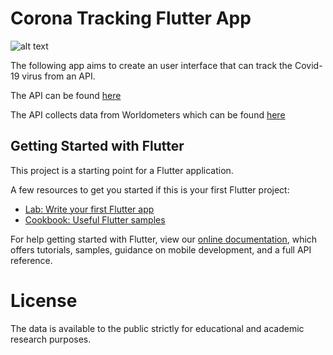 # Corona Tracking Flutter App

![alt text](https://i.imgur.com/TVx9XGF.png)

The following app aims to create an user interface that can track the Covid-19 virus from an API.

The API can be found [here](https://github.com/ExpDev07/coronavirus-tracker-api)

The API collects data from Worldometers which can be found [here](https://www.worldometers.info/coronavirus/)

## Getting Started with Flutter

This project is a starting point for a Flutter application.

A few resources to get you started if this is your first Flutter project:

- [Lab: Write your first Flutter app](https://flutter.dev/docs/get-started/codelab)
- [Cookbook: Useful Flutter samples](https://flutter.dev/docs/cookbook)

For help getting started with Flutter, view our
[online documentation](https://flutter.dev/docs), which offers tutorials,
samples, guidance on mobile development, and a full API reference.

# License 

The data is available to the public strictly for educational and academic research purposes. 
